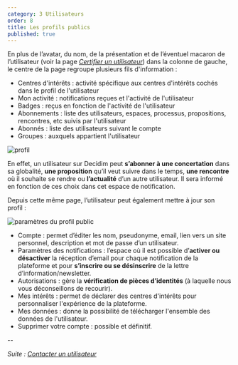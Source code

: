 ```yaml
---
category: 3 Utilisateurs
order: 8
title: Les profils publics
published: true
---
```

En plus de l’avatar, du nom, de la présentation et de l’éventuel macaron de l’utilisateur (voir la page *[Certifier un utilisateur]({{site.baseurl}}/3-utilisateurs/6-certifier-utilisateur/)*) dans la colonne de gauche, le centre de la page regroupe plusieurs fils d'information :    
* Centres d'intérêts : activité spécifique aux centres d'intérêts cochés dans le profil de l'utilisateur
* Mon activité : notifications reçues et l'activité de l'utilisateur
* Badges : reçus en fonction de l'activité de l'utilisateur
* Abonnements : liste des utilisateurs, espaces, processus, propositions, rencontres, etc suivis par l'utilisateur
* Abonnés : liste des utilisateurs suivant le compte
* Groupes : auxquels appartient l'utilisateur 

![profil]({{site.baseurl}}/images/profil.png)

En effet, un utilisateur sur Decidim peut **s’abonner à une concertation** dans sa globalité, **une proposition** qu’il veut suivre dans le temps, **une rencontre** où il souhaite se rendre ou **l’actualité** d’un autre utilisateur. Il sera informé en fonction de ces choix dans cet espace de notification.

Depuis cette même page, l’utilisateur peut également mettre à jour son profil :

![paramètres du profil public]({{site.baseurl}}/images/compte.png)

* Compte : permet d’éditer les nom, pseudonyme, email, lien vers un site personnel, description et mot de passe d’un utilisateur.
* Paramètres des notifications : l’espace où il est possible d’**activer ou désactiver** la réception d’email pour chaque notification de la plateforme et pour **s’inscrire ou se désinscrire** de la lettre d’information/newsletter.
* Autorisations : gère la **vérification de pièces d’identités** (à laquelle nous vous déconseillons de recourir).
* Mes intérêts : permet de déclarer des centres d'intérêts pour personnaliser l'expérience de la plateforme.
* Mes données : donne la possibilité de télécharger l'ensemble des données de l'utilisateur. 
* Supprimer votre compte : possible et définitif.

--

*Suite : [Contacter un utilisateur]({{site.base}}/3-utilisateurs/8-contacter-utilisateur/)*